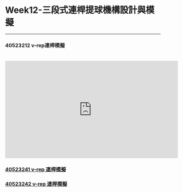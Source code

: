 # Week12-三段式連桿提球機構設計與模擬

---

### 40523212 v-rep連桿模擬
# <iframe width="560" height="315" src="https://www.youtube.com/embed/ep1vlKFOFHM" frameborder="0" allow="autoplay; encrypted-media" allowfullscreen></iframe>
### [40523241 v-rep 連桿模擬](https://youtu.be/fRcCpUu8LtE)

### [40523242 v-rep 連桿模擬](https://www.youtube.com/watch?v=dUUkbxX3_CQ)



